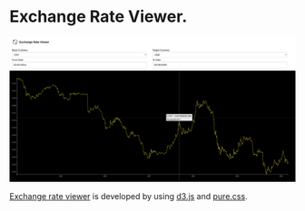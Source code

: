 # Exchange Rate Viewer.

![](https://raw.githubusercontent.com/aguang-xyz/exchange-rate/master/images/preview.png)

[Exchange rate viewer](http://exchange-rate.aguang.xyz/) is developed by using [d3.js](https://d3js.org/) and [pure.css](https://purecss.io/).
